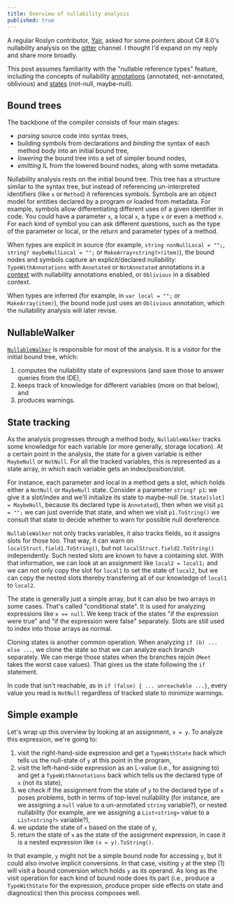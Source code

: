 ```yaml
---
title: Overview of nullability analysis
published: true
---
```


A regular Roslyn contributor, [Yair](https://github.com/YairHalberstadt), asked for some pointers about C# 8.0's nullability analysis on the [gitter](https://gitter.im/dotnet/roslyn) channel. I thought I'd expand on my reply and share more broadly.

This post assumes familiarity with the "nullable reference types" feature, including the concepts of nullability [annotations](https://github.com/dotnet/csharplang/blob/master/proposals/csharp-8.0/nullable-reference-types-specification.md#nullability-of-types) (annotated, not-annotated, oblivious) and [states](https://github.com/dotnet/csharplang/blob/master/proposals/csharp-8.0/nullable-reference-types-specification.md#null-state-and-null-tracking) (not-null, maybe-null).

## Bound trees

The backbone of the compiler consists of four main stages:
- _parsing_ source code into syntax trees,
- building symbols from declarations and _binding_ the syntax of each method body into an initial bound tree,
- _lowering_ the bound tree into a set of simpler bound nodes,
- _emitting_ IL from the lowered bound nodes, along with some metadata.

Nullability analysis rests on the initial bound tree. This tree has a structure similar to the syntax tree, but instead of referencing un-interpreted identifiers (like `x` or `Method`) it references symbols. Symbols are an object model for entities declared by a program or loaded from metadata. 
For example, symbols allow differentiating different uses of a given identifier in code. You could have a parameter `x`, a local `x`, a type `x` or even a method `x`. For each kind of symbol you can ask different questions, such as the type of the parameter or local, or the return and parameter types of a method.

When types are explicit in source (for example, `string nonNullLocal = "";`, `string? maybeNullLocal = "";` or `MakeArray<string?>(item)`), the bound nodes and symbols capture an explicit/declared nullability: `TypeWithAnnotations` with `Annotated` or `NotAnnotated` annotations in a [context](https://github.com/dotnet/csharplang/blob/master/proposals/csharp-8.0/nullable-reference-types-specification.md#nullable-contexts) with nullability annotations enabled, or `Oblivious` in a disabled context.

When types are inferred (for example, in `var local = "";` or `MakeArray(item)`), the bound node just uses an `Oblivious` annotation, which the nullability analysis will later revise.

## NullableWalker

[`NullableWalker`](https://github.com/dotnet/roslyn/blob/master/src/Compilers/CSharp/Portable/FlowAnalysis/NullableWalker.cs) is responsible for most of the analysis. It is a visitor for the initial bound tree, which:
1. computes the nullability state of expressions (and save those to answer queries from the IDE), 
2. keeps track of knowledge for different variables (more on that below), and 
3. produces warnings.

## State tracking

As the analysis progresses through a method body, `NullableWalker` tracks some knowledge for each variable (or more generally, storage location). At a certain point in the analysis, the state for a given variable is either `MaybeNull` or `NotNull`.
For all the tracked variables, this is represented as a state array, in which each variable gets an index/position/slot.

For instance, each parameter and local in a method gets a slot, which holds either a `NotNull` or `MaybeNull` state. Consider a parameter `string? p1`: we give it a slot/index and we'll initialize its state to maybe-null (ie. `State[slot] = MaybeNull`, because its declared type is `Annotated`), then when we visit `p1 = "";` we can just override that state, and when we visit `p1.ToString()` we consult that state to decide whether to warn for possible null dereference.

`NullableWalker` not only tracks variables, it also tracks fields, so it assigns slots for those too. That way, it can warn on `localStruct.field1.ToString()`, but not `localStruct.field2.ToString()` independently.
Such nested slots are known to have a containing slot. With that information, we can look at an assignment like `local2 = local1;` and we can not only copy the slot for `local1` to set the state of `local2`, but we can copy the nested slots thereby transfering all of our knowledge of `local1` to `local2`.

The state is generally just a simple array, but it can also be two arrays in some cases. That's called "conditional state". It is used for analyzing expressions like `x == null`. We keep track of the states "if the expression were true" and "if the expression were false" separately. Slots are still used to index into those arrays as normal.

Cloning states is another common operation. When analyzing `if (b) ... else ...`, we clone the state so that we can analyze each branch separately. We can merge those states when the branches rejoin (`Meet` takes the worst case values). That gives us the state following the `if` statement.

In code that isn't reachable, as in `if (false) { ... unreachable ...}`, every value you read is `NotNull` regardless of tracked state to minimize warnings.

## Simple example

Let's wrap up this overview by looking at an assignment, `x = y`. To analyze this expression, we're going to:
1. visit the right-hand-side expression and get a `TypeWithState` back which tells us the null-state of `y` at this point in the program,
2. visit the left-hand-side expression as an L-value (i.e., for assigning to) and get a `TypeWithAnnotations` back which tells us the declared type of `x` (not its state),
3. we check if the assignment from the state of `y` to the declared type of `x` poses problems, both in terms of top-level nullability (for instance, are we assigning a `null` value to a un-annotated `string` variable?), or nested nullability (for example, are we assigning a `List<string>` value to a `List<string?>` variable?),
4. we update the state of `x` based on the state of `y`, 
5. return the state of `x` as the state of the assignment expression, in case it is a nested expression like `(x = y).ToString()`.

In that example, `y` might not be a simple bound node for accessing `y`, but it could also involve implicit conversions. In that case, visiting `y` at the step (1) will visit a bound conversion which holds `y` as its operand. As long as the visit operation for each kind of bound node does its part (i.e., produce a `TypeWithState` for the expression, produce proper side effects on state and diagnostics) then this process composes well.
